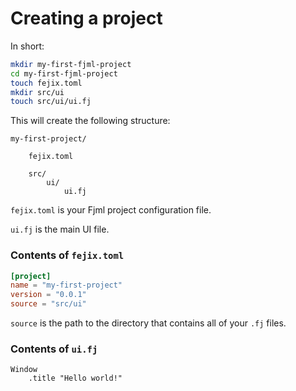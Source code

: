 # Creating a project

In short:

```sh
mkdir my-first-fjml-project
cd my-first-fjml-project
touch fejix.toml
mkdir src/ui
touch src/ui/ui.fj
```

This will create the following structure:

```
my-first-project/
    
    fejix.toml

    src/
        ui/
            ui.fj
```

`fejix.toml` is your Fjml project configuration file.

`ui.fj` is the main UI file.

### Contents of `fejix.toml`

```toml
[project]
name = "my-first-project"
version = "0.0.1"
source = "src/ui"
```

`source` is the path to the directory that contains all of your `.fj` files.

### Contents of `ui.fj`

```fjml
Window
    .title "Hello world!"
```